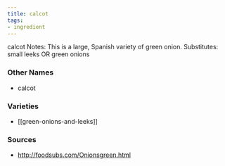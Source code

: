 ```yaml
---
title: calcot
tags:
- ingredient
---
```

calcot Notes: This is a large, Spanish variety of green onion. Substitutes: small leeks OR green onions

### Other Names

* calcot

### Varieties

* [[green-onions-and-leeks]]

### Sources
* http://foodsubs.com/Onionsgreen.html
